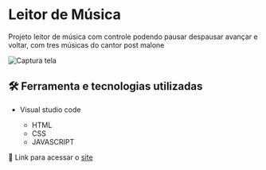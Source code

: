 # Leitor de Música

Projeto leitor de música com controle podendo pausar despausar avançar e voltar, com tres músicas do cantor post malone

![Captura tela](https://github.com/JoaoVitor2004/projeto-leitor-de-musica/assets/143558833/815a0b1e-79e5-46c5-90bf-84ed7637c19b)

## 🛠 Ferramenta e tecnologias utilizadas

- Visual studio code
  
  - HTML
  - CSS
  - JAVASCRIPT

<p>🔗 Link para acessar o <a href="https://joaovitor2004.github.io/projeto-leitor-de-musica/">site</a></p>

